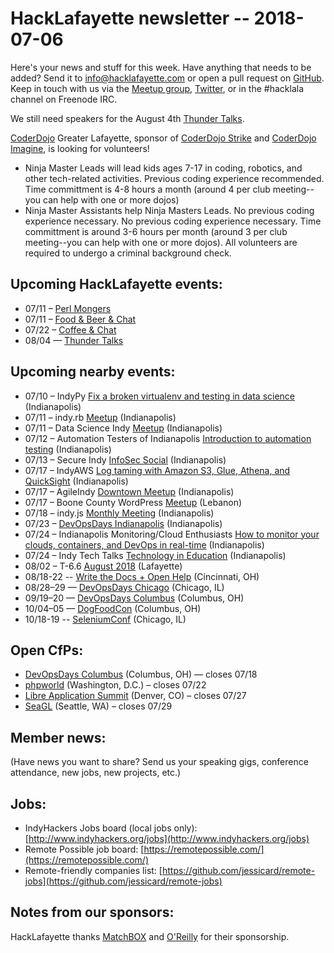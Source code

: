 # HackLafayette newsletter -- 2018-07-06

Here's your news and stuff for this week. Have anything that needs to be added? Send it to info@hacklafayette.com or open a pull request on [GitHub](https://github.com/hacklafayette/newsletter). Keep in touch with us via the [Meetup group](https://www.meetup.com/hacklafayette/), [Twitter](https://twitter.com/hacklafayette), or in the #hacklala channel on Freenode IRC.

We still need speakers for the August 4th [Thunder Talks](https://www.meetup.com/hacklafayette/events/250786771/).

[CoderDojo](http://www.greaterlafayettecommerce.com/greater-lafayette-coder-dojo) Greater Lafayette, sponsor of [CoderDojo Strike](http://www.signupgenius.com/go/5080945aea62ea5f49-coderdojo) and [CoderDojo Imagine](http://www.signupgenius.com/go/5080945aea62ea5f49-coderdojo1), is looking for volunteers!
* Ninja Master Leads will lead kids ages 7-17 in coding, robotics, and other tech-related activities.  Previous coding experience recommended.  Time committment is 4-8 hours a month (around 4 per club meeting--you can help with one or more dojos)
* Ninja Master Assistants help Ninja Masters Leads.  No previous coding experience necessary. 
No previous coding experience necessary.  Time committment is around 3-6 hours per month (around 3 per club meeting--you can help with one or more dojos). All volunteers are required to undergo a criminal background check.

## Upcoming HackLafayette events:
* 07/11 – [Perl Mongers](https://www.meetup.com/hacklafayette/events/vkwlfpyxkbpb/)
* 07/11 – [Food & Beer & Chat](https://www.meetup.com/hacklafayette/events/qjsqplyxkbpb/)
* 07/22 – [Coffee & Chat](https://www.meetup.com/hacklafayette/events/pcmxklyxkbdc/)
* 08/04 — [Thunder Talks](https://www.meetup.com/hacklafayette/events/250786771/)


## Upcoming nearby events:
* 07/10 – IndyPy [Fix a broken virtualenv and testing in data science](https://www.meetup.com/indypy/events/248715476/) (Indianapolis)
* 07/11 – indy.rb [Meetup](https://www.meetup.com/indyrb/events/251754014/) (Indianapolis)
* 07/11 – Data Science Indy [Meetup](https://www.meetup.com/dsindy/events/251771353/) (Indianapolis)
* 07/12 – Automation Testers of Indianapolis [Introduction to automation testing](https://www.meetup.com/Automation-Testers-of-Indianapolis/events/252370773/) (Indianapolis)
* 07/13 – Secure Indy [InfoSec Social](https://www.meetup.com/SecureIndy/events/250654660/) (Indianapolis)
* 07/17 – IndyAWS [Log taming with Amazon S3, Glue, Athena, and QuickSight](https://www.meetup.com/IndyAWS/events/248771984/) (Indianapolis)
* 07/17 – AgileIndy [Downtown Meetup](https://www.meetup.com/agileindy/events/249665175/) (Indianapolis)
* 07/17 – Boone County WordPress [Meetup](https://www.meetup.com/Boone-County-WordPress-Meetup/events/251699273/) (Lebanon)
* 07/18 – indy.js [Monthly Meeting](https://www.meetup.com/indyjs/events/250971271/) (Indianapolis)
* 07/23 – [DevOpsDays Indianapolis](https://www.meetup.com/DevOpsDays-Indianapolis/events/251207399/) (Indianapolis)
* 07/24 – Indianapolis Monitoring/Cloud Enthusiasts [How to monitor your clouds, containers, and DevOps in real-time](https://www.meetup.com/Indianapolis-Monitoring-Cloud-Enthusiasts/events/251208415/) (Indianapolis)
* 07/24 – Indy Tech Talks [Technology in Education](https://www.meetup.com/indy-tech-talks/events/251209859/) (Indianapolis)
* 08/02 – T-6.6 [August 2018](https://www.meetup.com/tminus/events/247753889/) (Lafayette)
* 08/18-22 -- [Write the Docs + Open Help](http://www.writethedocs.org/conf/cincinnati/2018/) (Cincinnati, OH)
* 08/28–29 — [DevOpsDays Chicago](https://www.devopsdays.org/events/2018-chicago) (Chicago, IL)
* 09/19–20 — [DevOpsDays Columbus](https://www.devopsdays.org/events/2018-columbus) (Columbus, OH)
* 10/04–05 — [DogFoodCon](http://www.dogfoodcon.com/) (Columbus, OH)
* 10/18-19 -- [SeleniumConf](https://www.seleniumconf.us/) (Chicago, IL)

## Open CfPs:
* [DevOpsDays Columbus](https://www.papercall.io/devopsdayscolumbus2018) (Columbus, OH) — closes 07/18
* [phpworld](https://www.papercall.io/phpworld2018) (Washington, D.C.) – closes 07/22
* [Libre Application Summit](https://las.gnome.org/conferences/LAS) (Denver, CO) – closes 07/27
* [SeaGL](http://seagl.org/news/2018/06/04/CFP-open.html) (Seattle, WA) – closes 07/29

## Member news:
(Have news you want to share? Send us your speaking gigs, conference attendance, new jobs, new projects, etc.)

## Jobs:
* IndyHackers Jobs board (local jobs only): [http://www.indyhackers.org/jobs](http://www.indyhackers.org/jobs)
* Remote Possible job board: [https://remotepossible.com/](https://remotepossible.com/)
* Remote-friendly companies list: [https://github.com/jessicard/remote-jobs](https://github.com/jessicard/remote-jobs)

## Notes from our sponsors:

HackLafayette thanks [MatchBOX](http://matchboxstudio.org/) and [O'Reilly](http://www.oreilly.com/) for their sponsorship.
